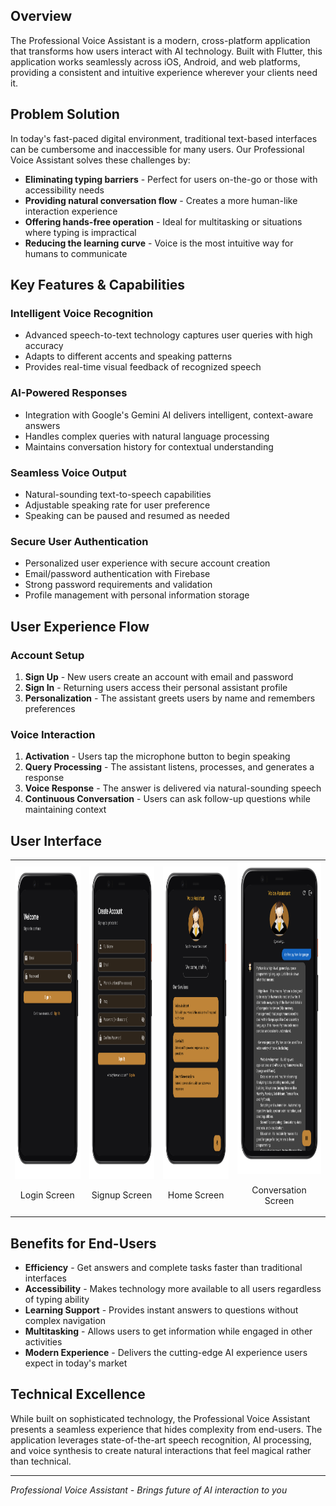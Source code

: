## Overview

The Professional Voice Assistant is a modern, cross-platform application that transforms how users interact with AI technology. Built with Flutter, this application works seamlessly across iOS, Android, and web platforms, providing a consistent and intuitive experience wherever your clients need it.

## Problem Solution

In today's fast-paced digital environment, traditional text-based interfaces can be cumbersome and inaccessible for many users. Our Professional Voice Assistant solves these challenges by:

- **Eliminating typing barriers** - Perfect for users on-the-go or those with accessibility needs
- **Providing natural conversation flow** - Creates a more human-like interaction experience
- **Offering hands-free operation** - Ideal for multitasking or situations where typing is impractical
- **Reducing the learning curve** - Voice is the most intuitive way for humans to communicate

## Key Features & Capabilities

### Intelligent Voice Recognition
- Advanced speech-to-text technology captures user queries with high accuracy
- Adapts to different accents and speaking patterns
- Provides real-time visual feedback of recognized speech

### AI-Powered Responses
- Integration with Google's Gemini AI delivers intelligent, context-aware answers
- Handles complex queries with natural language processing
- Maintains conversation history for contextual understanding

### Seamless Voice Output
- Natural-sounding text-to-speech capabilities
- Adjustable speaking rate for user preference
- Speaking can be paused and resumed as needed

### Secure User Authentication
- Personalized user experience with secure account creation
- Email/password authentication with Firebase
- Strong password requirements and validation
- Profile management with personal information storage

## User Experience Flow

### Account Setup
1. **Sign Up** - New users create an account with email and password
2. **Sign In** - Returning users access their personal assistant profile
3. **Personalization** - The assistant greets users by name and remembers preferences

### Voice Interaction
1. **Activation** - Users tap the microphone button to begin speaking
2. **Query Processing** - The assistant listens, processes, and generates a response
3. **Voice Response** - The answer is delivered via natural-sounding speech
4. **Continuous Conversation** - Users can ask follow-up questions while maintaining context

## User Interface

<table>
  <tr>
    <td>
      <img src="docs/UI/login-screen.png" alt="Login Screen" width="250" height="500"/>
      <p align="center">Login Screen</p>
    </td>
    <td>
      <img src="docs/UI/signup-screen.png" alt="Signup Screen" width="250" height="500"/>
      <p align="center">Signup Screen</p>
    </td>
    <td>
      <img src="docs/UI/home-screen.png" alt="Home Screen" width="250" height="500"/>
      <p align="center">Home Screen</p>
    </td>
    <td>
      <img src="docs/UI/conversation-screen.png" alt="Conversation Screen" width="250" height="500"/>
      <p align="center">Conversation Screen</p>
    </td>
  </tr>
</table>

## Benefits for End-Users

- **Efficiency** - Get answers and complete tasks faster than traditional interfaces
- **Accessibility** - Makes technology more available to all users regardless of typing ability
- **Learning Support** - Provides instant answers to questions without complex navigation
- **Multitasking** - Allows users to get information while engaged in other activities
- **Modern Experience** - Delivers the cutting-edge AI experience users expect in today's market

## Technical Excellence

While built on sophisticated technology, the Professional Voice Assistant presents a seamless experience that hides complexity from end-users. The application leverages state-of-the-art speech recognition, AI processing, and voice synthesis to create natural interactions that feel magical rather than technical.

---

*Professional Voice Assistant - Brings future of AI interaction to you*
